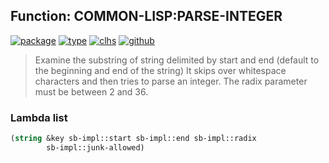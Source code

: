 ## Function: COMMON-LISP:PARSE-INTEGER
[![package](https://img.shields.io/badge/Package-COMMON--LISP-5f9ea0.svg?style=social&colorA=999999)](../) [![type](https://img.shields.io/badge/Type-Function-5f9ea0.svg?style=social&colorA=999999)](../#function) [![clhs](https://img.shields.io/badge/CLHS-PARSE--INTEGER-5f9ea0.svg?style=social&colorA=999999)](http://www.lispworks.com/documentation/HyperSpec/Body/f_parse_.htm) [![github](https://img.shields.io/badge/GitHub-View_the_source-5f9ea0.svg?style=social&colorA=999999&logo=github)](https://github.com/sbcl/sbcl/blob/master/src/code/reader.lisp/) 

> Examine the substring of string delimited by start and end
> (default to the beginning and end of the string)  It skips over
> whitespace characters and then tries to parse an integer. The
> radix parameter must be between 2 and 36.

### Lambda list
```cl
(string &key sb-impl::start sb-impl::end sb-impl::radix
        sb-impl::junk-allowed)
```
